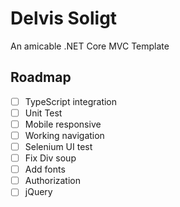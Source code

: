 # Delvis Soligt

An amicable .NET Core MVC Template

## Roadmap

- [ ] TypeScript integration
- [ ] Unit Test
- [ ] Mobile responsive
- [ ] Working navigation
- [ ] Selenium UI test
- [ ] Fix Div soup
- [ ] Add fonts
- [ ] Authorization
- [ ] jQuery
